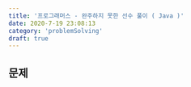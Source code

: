 ```yaml
---
title: '프로그래머스 - 완주하지 못한 선수 풀이 ( Java )'
date: 2020-7-19 23:08:13
category: 'problemSolving'
draft: true
---
```


## 문제

